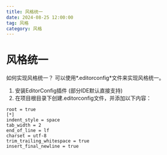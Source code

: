 ```yaml
---
title: 风格统一
date: 2024-08-25 12:00:00
tag: 风格
category: 风格
---
```


# 风格统一

如何实现风格统一？
可以使用*.editorconfig*文件来实现风格统一。

1. 安装EditorConfig插件 (部分IDE默认直接支持)
2. 在项目根目录下创建.editorconfig文件，并添加以下内容：

```
root = true
[*]
indent_style = space
tab_width = 2
end_of_line = lf
charset = utf-8
trim_trailing_whitespace = true
insert_final_newline = true
```
